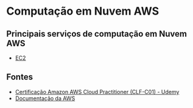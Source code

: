 # Computação em Nuvem AWS

## Principais serviços de computação em Nuvem AWS

- [EC2](./EC2/README.md)

## Fontes 
- [Certificação Amazon AWS Cloud Practitioner (CLF-C01) - Udemy](https://www.udemy.com/course/certificacao-aws-cloud-practitioner/)
- [Documentação da AWS]()
